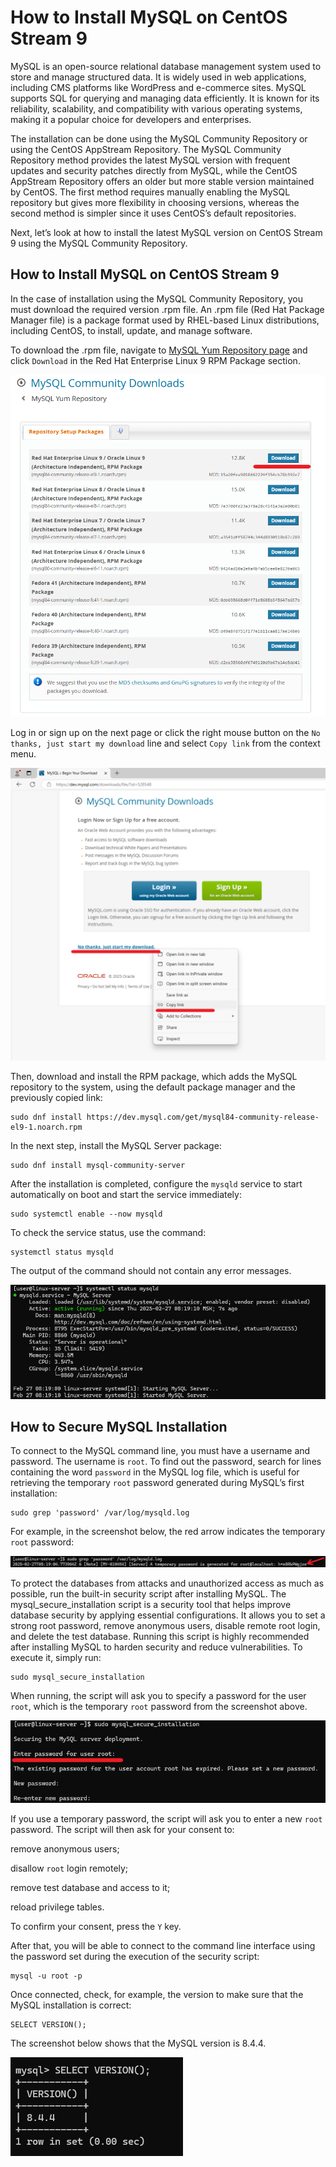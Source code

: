 # How to Install MySQL on CentOS Stream 9

MySQL is an open-source relational database management system used to store and manage structured data. It is widely used in web applications, including CMS platforms like WordPress and e-commerce sites. MySQL supports SQL for querying and managing data efficiently. It is known for its reliability, scalability, and compatibility with various operating systems, making it a popular choice for developers and enterprises.

The installation can be done using the MySQL Community Repository or using the CentOS AppStream Repository. The MySQL Community Repository method provides the latest MySQL version with frequent updates and security patches directly from MySQL, while the CentOS AppStream Repository offers an older but more stable version maintained by CentOS. The first method requires manually enabling the MySQL repository but gives more flexibility in choosing versions, whereas the second method is simpler since it uses CentOS’s default repositories.

Next, let’s look at how to install the latest MySQL version on CentOS Stream 9 using the MySQL Community Repository.

## How to Install MySQL on CentOS Stream 9

In the case of installation using the MySQL Community Repository, you must download the required version .rpm file. An .rpm file (Red Hat Package Manager file) is a package format used by RHEL-based Linux distributions, including CentOS, to install, update, and manage software.

To download the .rpm file, navigate to [MySQL Yum Repository page](https://dev.mysql.com/downloads/repo/yum/) and click `Download` in the Red Hat Enterprise Linux 9 RPM Package section.

![](images/repository-page.png)

Log in or sign up on the next page or click the right mouse button on the `No thanks, just start my download` line and select `Copy link` from the context menu.

![](images/copy-link.png)

Then, download and install the RPM package, which adds the MySQL repository to the system, using the default package manager and the previously copied link:
```
sudo dnf install https://dev.mysql.com/get/mysql84-community-release-el9-1.noarch.rpm
```
In the next step, install the MySQL Server package:
```
sudo dnf install mysql-community-server
```
After the installation is completed, configure the `mysqld` service to start automatically on boot and start the service immediately:
```
sudo systemctl enable --now mysqld
```
To check the service status, use the command:
```
systemctl status mysqld
```
The output of the command should not contain any error messages.

![](images/mysqld-status.png)

## How to Secure MySQL Installation

To connect to the MySQL command line, you must have a username and password. The username is `root`. To find out the password, search for lines containing the word `password` in the MySQL log file, which is useful for retrieving the temporary `root` password generated during MySQL’s first installation:
```
sudo grep 'password' /var/log/mysqld.log
```
For example, in the screenshot below, the red arrow indicates the temporary `root` password:

![](images/grep-password.png)

To protect the databases from attacks and unauthorized access as much as possible, run the built-in security script after installing MySQL. The mysql_secure_installation script is a security tool that helps improve database security by applying essential configurations. It allows you to set a strong root password, remove anonymous users, disable remote root login, and delete the test database. Running this script is highly recommended after installing MySQL to harden security and reduce vulnerabilities. To execute it, simply run:
```
sudo mysql_secure_installation
```
When running, the script will ask you to specify a password for the user `root`, which is the temporary `root` password from the screenshot above.

![](images/mysql-secure-installation.png)

If you use a temporary password, the script will ask you to enter a new `root` password. The script will then ask for your consent to:

remove anonymous users;

disallow `root` login remotely;

remove test database and access to it;

reload privilege tables.

To confirm your consent, press the `Y` key.

After that, you will be able to connect to the command line interface using the password set during the execution of the security script:
```
mysql -u root -p
```
Once connected, check, for example, the version to make sure that the MySQL installation is correct:
```
SELECT VERSION();
```
The screenshot below shows that the MySQL version is 8.4.4.

![](images/mysql.png)
